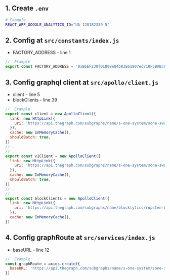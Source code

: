 ## 1. Create `.env`


```sh
# Example
REACT_APP_GOOGLE_ANALYTICS_ID="UA-128182339-5"
```

## 2. Config at `src/constants/index.js`

- FACTORY_ADDRESS - line 1

```js
//  Example
export const FACTORY_ADDRESS = '0xB6EF230f01008e04b83E61807ed710F5BABc8Ddd'
```

## 3. Config graphql client at `src/apollo/client.js`

- client - line 5
- blockClients - line 39

```js
//  Example
export const client = new ApolloClient({
  link: new HttpLink({
    uri: 'https://api.thegraph.com/subgraphs/name/s-one-system/sone-swap-ropsten',
  }),
  cache: new InMemoryCache(),
  shouldBatch: true,
})
// .
// .
export const v1Client = new ApolloClient({
  link: new HttpLink({
    uri: 'https://api.thegraph.com/subgraphs/name/s-one-system/sone-swap-ropsten',
  }),
  cache: new InMemoryCache(),
  shouldBatch: true,
})
// .
// .
export const blockClients = new ApolloClient({
  link: new HttpLink({
    uri: 'https://api.thegraph.com/subgraphs/name/blocklytics/ropsten-blocks',
  }),
  cache: new InMemoryCache(),
})

```

## 4. Config graphRoute at `src/services/index.js`

- baseURL - line 12

```js
//  Example
const graphRoute = axios.create({
  baseURL: 'https://api.thegraph.com/subgraphs/name/s-one-system/sone-swap-ropsten',
})
```